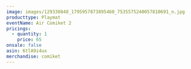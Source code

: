 ```yaml
---
image: images/129330848_1795957873895460_7535575240057810691_n.jpg
producttype: Playmat
eventName: Air Comiket 2
pricings:
  - quantity: 1
    price: 65
onsale: false
asin: 6tlA9i4ux
merchandise: comiket
---
```

